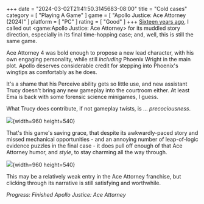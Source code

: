 +++
date = "2024-03-02T21:41:50.3145683-08:00"
title = "Cold cases"
category = [ "Playing A Game" ]
game = [ "Apollo Justice: Ace Attorney (2024)" ]
platform = [ "PC" ]
rating = [ "Good" ]
+++
[Sixteen years ago]($SiteBaseURL$2008/03/10/apollo-justice-ace-attorney-3/), I called out <game:Apollo Justice: Ace Attorney> for its muddled story direction, especially in its final time-hopping case; and, well, this is still the same game.

Ace Attorney 4 was bold enough to propose a new lead character, with his own engaging personality, while still *including* Phoenix Wright in the main plot.  Apollo deserves considerable credit for stepping into Phoenix's wingtips as comfortably as he does.

It's a shame that his Perceive ability gets so little use, and new assistant Trucy doesn't bring any new gameplay into the courtroom either.  At least Ema is back with some forensic science minigames, I guess.

What Trucy does contribute, if not gameplay twists, is ... *precociousness*.

![]($SiteBaseURL$apollo-justice-ace-attorney_obsessed-with-panties.jpg){width=960 height=540}

That's this game's saving grace, that despite its awkwardly-paced story and missed mechanical opportunities - and an annoying number of leap-of-logic evidence puzzles in the final case - it does pull off enough of that Ace Attorney humor, and *style*, to stay charming all the way through.

![]($SiteBaseURL$apollo-justice-ace-attorney_allakazaugh.jpg){width=960 height=540}

This may be a relatively weak entry in the Ace Attorney franchise, but clicking through its narrative is still satisfying and worthwhile.

<i>Progress: Finished Apollo Justice: Ace Attorney</i>
